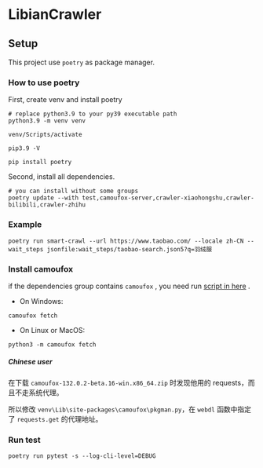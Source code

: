 # LibianCrawler

## Setup

This project use `poetry` as package manager.

### How to use poetry

First, create venv and install poetry

```shell
# replace python3.9 to your py39 executable path
python3.9 -m venv venv

venv/Scripts/activate

pip3.9 -V

pip install poetry
```

Second, install all dependencies.

```shell
# you can install without some groups
poetry update --with test,camoufox-server,crawler-xiaohongshu,crawler-bilibili,crawler-zhihu
```

### Example

```shell
poetry run smart-crawl --url https://www.taobao.com/ --locale zh-CN --wait_steps jsonfile:wait_steps/taobao-search.json5?q=羽绒服
```

### Install camoufox

if the dependencies group contains `camoufox` , you need
run [script in here](https://github.com/daijro/camoufox/tree/main/pythonlib#installation) .

- On Windows:

```shell
camoufox fetch
```

- On Linux or MacOS:

```shell
python3 -m camoufox fetch
```

##### Chinese user

在下载 `camoufox-132.0.2-beta.16-win.x86_64.zip` 时发现他用的 requests，而且不走系统代理。

所以修改 `venv\Lib\site-packages\camoufox\pkgman.py`，在 `webdl` 函数中指定了 `requests.get` 的代理地址。

### Run test

```shell
poetry run pytest -s --log-cli-level=DEBUG
```
